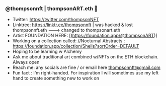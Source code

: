 ### @thompsonnft | thompsonART.eth 👋

- Twitter: https://twitter.com/thompsonNFT
- Linktree: https://linktr.ee/thompsonnft | was hacked & lost thompsonnft.eth ---> changed to thompsonart.eth 
- Artist FOUNDATION HERE: [(https://foundation.app/@thompsonART)]
- Working on a collection called: //Nocturnal Abstracts : https://foundation.app/collection/Shells?sortOrder=DEFAULT
- Hoping to be learning w Alchemy 
- Ask me about traditional art combined w/NFTs on the ETH blockchain. Always open 
- Reach me: any socials are fine / or email here thompsonnft@gmail.com
- Fun fact : I'm right-handed. For inspiration I will sometimes use my left hand to create something new to work on
 
<nft-card contractAddress="0x5a121e316356197ae0724983efd24743c804ad99" tokenId="11"> </nft-card> <script src="https://unpkg.com/embeddable-nfts/dist/nft-card.min.js"></script>




<!--
**thompsonNFT/thompsonNFT** is a ✨ _special_ ✨ repository because its `README.md` (this file) appears on your GitHub profile.

- 🔭 Working on a collection called: //Nocturnal Abstracts
- 🌱 Hoping to be learning w Alchemy 
- 👯 I’m looking to collaborate on a 
- 🤔 I’m looking for help with ...
- 💬 Ask me about traditional art combined w/NFTs on the ETH blockchain. Always open 
- 📫 How to reach me: any socials are fine / or email here 
- ⚡ Fun fact : I'm right-handed. For inspiration I will sometimes use my left hand to create something new to work on
--> 
